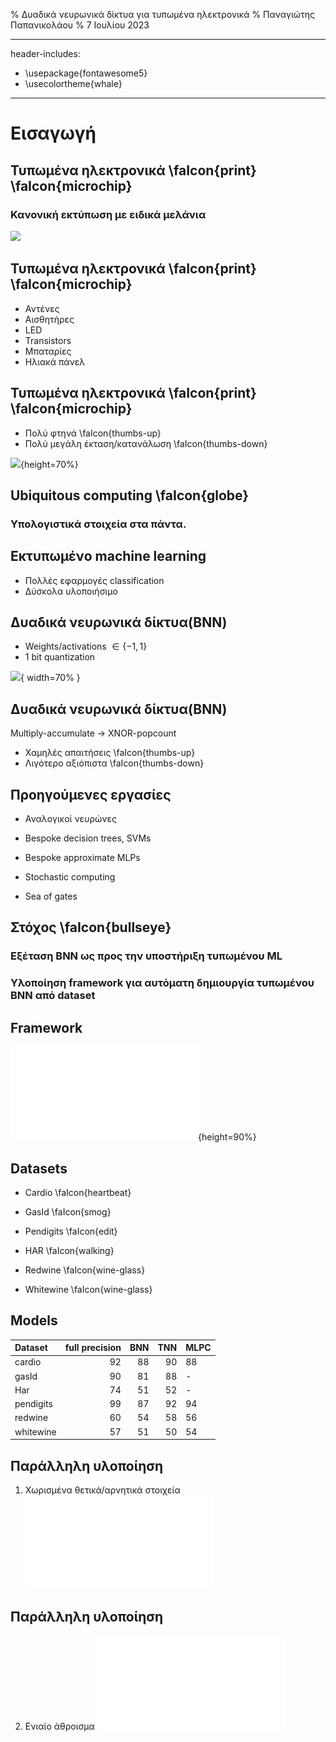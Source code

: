 % Δυαδικά νευρωνικά δίκτυα για τυπωμένα ηλεκτρονικά
% Παναγιώτης Παπανικολάου
% 7 Ιουλίου 2023

---
header-includes:
 - \usepackage{fontawesome5}
 - \usecolortheme{whale}
---

# Εισαγωγή

## Τυπωμένα ηλεκτρονικά \faIcon{print} \faIcon{microchip}
### Κανονική εκτύπωση με ειδικά μελάνια

![](../../../Downloads/membranekeyboard.jpeg)

## Τυπωμένα ηλεκτρονικά \faIcon{print} \faIcon{microchip}
- Αντένες
- Αισθητήρες
- LED
- Transistors
- Μπαταρίες
- Ηλιακά πάνελ

## Τυπωμένα ηλεκτρονικά \faIcon{print} \faIcon{microchip}
- Πολύ φτηνά \faIcon{thumbs-up}
- Πολύ μεγάλη έκταση/κατανάλωση  \faIcon{thumbs-down}

![](../../../Downloads/processcomparison.png){height=70%}

## Ubiquitous computing \faIcon{globe}
### Υπολογιστικά στοιχεία **στα πάντα**.

## Εκτυπωμένo machine learning
- Πολλές εφαρμογές classification
- Δύσκολα υλοποιήσιμο

## Δυαδικά νευρωνικά δίκτυα(ΒΝΝ) 
- Weights/activations $\in \{-1,1\}$
- 1 bit quantization

![](../../../Downloads/bnn.png){ width=70% }

## Δυαδικά νευρωνικά δίκτυα(ΒΝΝ) 
Multiply-accumulate $\to$ XNOR-popcount

- Χαμηλές απαιτήσεις \faIcon{thumbs-up}
- Λιγότερο αξιόπιστα \faIcon{thumbs-down}

## Προηγούμενες εργασίες

- Αναλογικοί νευρώνες  

- Bespoke decision trees, SVMs  

- Bespoke approximate MLPs  

- Stochastic computing  

- Sea of gates  

## Στόχος \faIcon{bullseye}

### Εξέταση ΒΝΝ ως προς την υποστήριξη τυπωμένου ML

### Υλοποίηση framework για αυτόματη δημιουργία τυπωμένου ΒΝΝ από dataset

## Framework
![](xx.pdf){height=90%}

## Datasets

- Cardio \faIcon{heartbeat}

- GasId \faIcon{smog}

- Pendigits \faIcon{edit}

- HAR \faIcon{walking}

- Redwine \faIcon{wine-glass}

- Whitewine \faIcon{wine-glass}

## Models

| Dataset     |    full precision |    BNN |    TNN |  MLPC   |
|:------------|------------------:|-------:|-------:|:--------|
| cardio      |                92 |     88 |     90 | 88      |
| gasId       |                90 |     81 |     88 | -       |
| Har         |                74 |     51 |     52 | -       |
| pendigits   |                99 |     87 |     92 | 94      |
| redwine     |                60 |     54 |     58 | 56      |
| whitewine   |                57 |     51 |     50 | 54      |

## Παράλληλη υλοποίηση
1. Χωρισμένα θετικά/αρνητικά στοιχεία
![](tikz2/bnnpar.pdf)

## Παράλληλη υλοποίηση
2. Ενιαίο άθροισμα
![](tikz2/bnnparsign.pdf)
